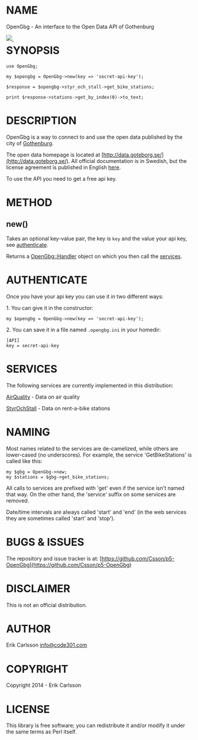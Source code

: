 # NAME

OpenGbg - An interface to the Open Data API of Gothenburg

<div>
    <p><a style="float: left;" href="https://travis-ci.org/Csson/p5-OpenGbg"><img src="https://travis-ci.org/Csson/p5-OpenGbg.svg?branch=master">&nbsp;</a>
</div>

# SYNOPSIS

    use OpenGbg;

    my $opengbg = OpenGbg->new(key => 'secret-api-key');

    $response = $opengbg->styr_och_stall->get_bike_stations;

    print $response->stations->get_by_index(0)->to_text;

# DESCRIPTION

OpenGbg is a way to connect to and use the open data published by the city of [Gothenburg](https://en.wikipedia.org/wiki/Gothenburg).

The open data homepage is located at [http://data.goteborg.se/](http://data.goteborg.se/). All official documentation is in Swedish, but the license agreement is published
in English [here](https://gbgdata.wordpress.com/goopen/).

To use the API you need to get a free api key.

# METHOD

## new()

Takes an optional key-value pair, the key is `key` and the value your api key, see [authenticate](#authenticate).

Returns a [OpenGbg::Handler](https://metacpan.org/pod/OpenGbg::Handler) object on which you then call the [services](#services).

# AUTHENTICATE

Once you have your api key you can use it in two different ways:

1\. You can give it in the constructor:

    my $opengbg = OpenGbg->new(key => 'secret-api-key');

2\. You can save it in a file named `.opengbg.ini` in your homedir:

    [API]
    key = secret-api-key

# SERVICES

The following services are currently implemented in this distribution:

[AirQuality](https://metacpan.org/pod/OpenGbg::Service::AirQuality) - Data on air quality

[StyrOchStall](https://metacpan.org/pod/OpenGbg::Service::StyrOchStall) - Data on rent-a-bike stations

# NAMING

Most names related to the services are de-camelized, while others are lower-cased (no underscores). For example, the service 'GetBikeStations' is called like this:

    my $gbg = OpenGbg->new;
    my $stations = $gbg->get_bike_stations;

All calls to services are prefixed with 'get' even if the service isn't named that way. On the other hand, the 'service' suffix on some services are removed.

Date/time intervals are always called 'start' and 'end' (in the web services they are sometimes called 'start' and 'stop').

# BUGS & ISSUES

The repository and issue tracker is at: [https://github.com/Csson/p5-OpenGbg](https://github.com/Csson/p5-OpenGbg)

# DISCLAIMER

This is not an official distribution.

# AUTHOR

Erik Carlsson <info@code301.com>

# COPYRIGHT

Copyright 2014 - Erik Carlsson

# LICENSE

This library is free software; you can redistribute it and/or modify
it under the same terms as Perl itself.
